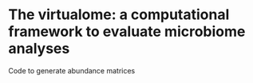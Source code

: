 # The virtualome: a computational framework to evaluate microbiome analyses

Code to generate abundance matrices
